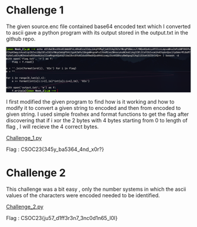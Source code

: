 # Challenge 1

The given source.enc file contained base64 encoded text which I converted to ascii gave a python program with its output stored in the output.txt in the github repo.

![](Challenge/2024-06-23-09-10-43-image.png)

I first modified the given program to find how is it working and how to modify it to convert a given string to encoded and then from encoded to given string. I used simple froxhex and format functions to get the flag after discovering that if i xor the 2 bytes with 4 bytes starting from 0 to length of flag , I will recieve the 4 correct bytes.

[Challenge_1.py](Scripts/Challenge_1.py)

Flag : CSOC23{345y_ba5364_4nd_x0r?}

# Challenge 2

This challenge was a bit easy , only the number systems in which the ascii values of the characters were encoded needed to be identified.

[Challenge_2.py](Scripts/Challenge_2.py)

Flag : CSOC23{ju57_d1ff3r3n7_3nc0d1n65_l0l}
